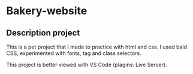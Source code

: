# Bakery-website
## Description project

This is a pet project that I made to practice with html and css. I used bald CSS, experimented with fonts, tag and class selectors.

This project is better viewed with VS Code (plagins: Live Server).

